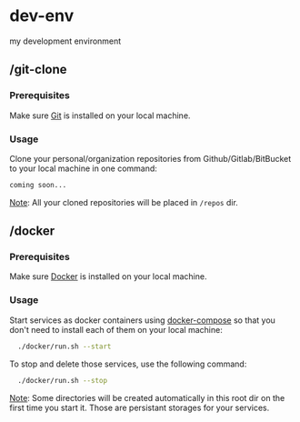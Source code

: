 # dev-env
my development environment

## /git-clone

### Prerequisites

Make sure [Git](https://git-scm.com/book/en/v2/Getting-Started-Installing-Git) is installed on your local machine.

### Usage

Clone your personal/organization repositories from Github/Gitlab/BitBucket to your local machine in one command:

```bash
coming soon...
```

<u>Note</u>: All your cloned repositories will be placed in `/repos` dir.

## /docker

### Prerequisites

Make sure [Docker](https://docs.docker.com/install) is installed on your local machine.

### Usage

Start services as docker containers using [docker-compose](https://docs.docker.com/compose) so that you don't need to install each of them on your local machine:

```bash
  ./docker/run.sh --start
```

To stop and delete those services, use the following command:

```bash
  ./docker/run.sh --stop
```

<u>Note</u>: Some directories will be created automatically in this root dir on the first time you start it. Those are persistant storages for your services.
